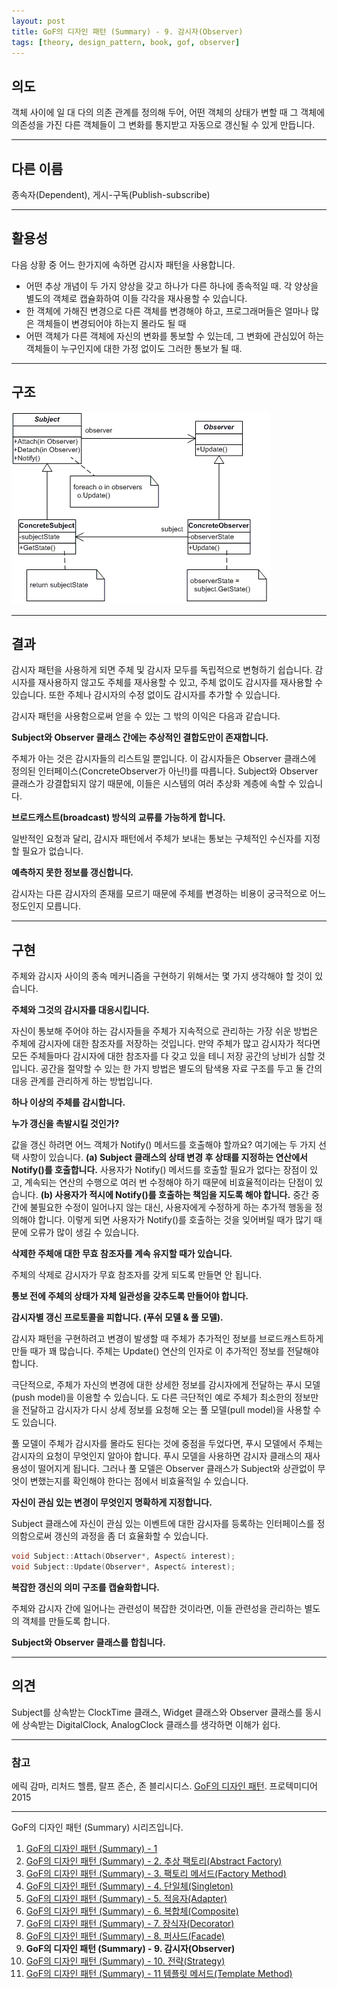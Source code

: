 ```yaml
---
layout: post
title: GoF의 디자인 패턴 (Summary) - 9. 감시자(Observer)
tags: [theory, design_pattern, book, gof, observer]
---
```


## 의도

객체 사이에 일 대 다의 의존 관계를 정의해 두어, 어떤 객체의 상태가 변할 때 그 객체에 의존성을 가진 다른 객체들이 그 변화를 통지받고 자동으로 갱신될 수 있게 만듭니다.

---

## 다른 이름

종속자(Dependent), 게시-구독(Publish-subscribe)

---

## 활용성

다음 상황 중 어느 한가지에 속하면 감시자 패턴을 사용합니다.

* 어떤 추상 개념이 두 가지 양상을 갖고 하나가 다른 하나에 종속적일 때. 각 양상을 별도의 객체로 캡슐화하여 이들 각각을 재사용할 수 있습니다.
* 한 객체에 가해진 변경으로 다른 객체를 변경해야 하고, 프로그래머들은 얼마나 많은 객체들이 변경되어야 하는지 몰라도 될 때
* 어떤 객체가 다른 객체에 자신의 변화를 통보할 수 있는데, 그 변화에 관심있어 하는 객체들이 누구인지에 대한 가정 없이도 그러한 통보가 될 때.

---

## 구조

![Observer](/img/observer.gif)

---

## 결과

감시자 패턴을 사용하게 되면 주체 및 감시자 모두를 독립적으로 변형하기 쉽습니다. 감시자를 재사용하지 않고도 주체를 재사용할 수 있고, 주체 없이도 감시자를 재사용할 수 있습니다. 또한 주체나 감시자의 수정 없이도 감시자를 추가할 수 있습니다.

감시자 패턴을 사용함으로써 얻을 수 있는 그 밖의 이익은 다음과 같습니다.

**Subject와 Observer 클래스 간에는 추상적인 결합도만이 존재합니다.**

주체가 아는 것은 감시자들의 리스트일 뿐입니다. 이 감시자들은 Observer 클래스에 정의된 인터페이스(ConcreteObserver가 아닌!)를 따릅니다. Subject와 Observer 클래스가 강결합되지 않기 때문에, 이들은 시스템의 여러 추상화 계층에 속할 수 있습니다.

**브로드캐스트(broadcast) 방식의 교류를 가능하게 합니다.**

일반적인 요청과 달리, 감시자 패턴에서 주체가 보내는 통보는 구체적인 수신자를 지정할 필요가 없습니다.

**예측하지 못한 정보를 갱신합니다.**

감시자는 다른 감시자의 존재를 모르기 때문에 주체를 변경하는 비용이 궁극적으로 어느 정도인지 모릅니다.

---

## 구현

주체와 감시자 사이의 종속 메커니즘을 구현하기 위해서는 몇 가지 생각해야 할 것이 있습니다.

**주체와 그것의 감시자를 대응시킵니다.**

자신이 통보해 주어야 하는 감시자들을 주체가 지속적으로 관리하는 가장 쉬운 방법은 주체에 감시자에 대한 참조자를 저장하는 것입니다. 만약 주체가 많고 감시자가 적다면 모든 주체들마다 감시자에 대한 참조자를 다 갖고 있을 테니 저장 공간의 낭비가 심할 것입니다. 공간을 절약할 수 있는 한 가지 방법은 별도의 탐색용 자료 구조를 두고 둘 간의 대응 관계를 관리하게 하는 방법입니다.

**하나 이상의 주체를 감시합니다.**

**누가 갱신을 촉발시킬 것인가?**

값을 갱신 하려면 어느 객체가 Notify() 메서드를 호출해야 할까요? 여기에는 두 가지 선택 사항이 있습니다. **(a) Subject 클래스의 상태 변경 후 상태를 지정하는 연산에서 Notify()를 호출합니다.** 사용자가 Notify() 메서드를 호출할 필요가 없다는 장점이 있고, 계속되는 연산의 수행으로 여러 번 수정해야 하기 때문에 비효율적이라는 단점이 있습니다. **(b) 사용자가 적시에 Notify()를 호출하는 책임을 지도록 해야 합니다.** 중간 중간에 불필요한 수정이 일어나지 않는 대신, 사용자에게 수정하게 하는 추가적 행동을 정의해야 합니다. 이렇게 되면 사용자가 Notify()를 호출하는 것을 잊어버릴 때가 많기 때문에 오류가 많이 생길 수 있습니다.

**삭제한 주체애 대한 무효 참조자를 계속 유지할 때가 있습니다.**

주체의 삭제로 감시자가 무효 참조자를 갖게 되도록 만들면 안 됩니다.

**통보 전에 주체의 상태가 자체 일관성을 갖추도록 만들어야 합니다.**

**감시자별 갱신 프로토콜을 피합니다. (푸쉬 모델 & 풀 모델).**

감시자 패턴을 구현하려고 변경이 발생할 때 주체가 추가적인 정보를 브로드캐스트하게 만들 때가 꽤 많습니다. 주체는 Update() 연산의 인자로 이 추가적인 정보를 전달해야 합니다.

극단적으로, 주체가 자신의 변경에 대한 상세한 정보를 감시자에게 전달하는 푸시 모델(push model)을 이용할 수 있습니다. 도 다른 극단적인 예로 주체가 최소한의 정보만을 전달하고 감시자가 다시 상세 정보를 요청해 오는 풀 모델(pull model)을 사용할 수도 있습니다.

풀 모델이 주체가 감시자를 몰라도 된다는 것에 중점을 두었다면, 푸시 모델에서 주체는 감시자의 요청이 무엇인지 알아야 합니다. 푸시 모델을 사용하면 감시자 클래스의 재사용성이 떨어지게 됩니다. 그러나 풀 모델은 Observer 클래스가 Subject와 상관없이 무엇이 변했는지를 확인해야 한다는 점에서 비효율적일 수 있습니다.

**자신이 관심 있는 변경이 무엇인지 명확하게 지정합니다.**

Subject 클래스에 자신이 관심 있는 이벤트에 대한 감시자를 등록하는 인터페이스를 정의함으로써 갱신의 과정을 좀 더 효율화할 수 있습니다.

```cpp
void Subject::Attach(Observer*, Aspect& interest);
void Subject::Update(Observer*, Aspect& interest);
```

**복잡한 갱신의 의미 구조를 캡슐화합니다.**

주체와 감시자 간에 일어나는 관련성이 복잡한 것이라면, 이들 관련성을 관리하는 별도의 객체를 만들도록 합니다.

**Subject와 Observer 클래스를 합칩니다.**

---

## 의견

Subject를 상속받는 ClockTime 클래스, Widget 클래스와 Observer 클래스를 동시에 상속받는 DigitalClock, AnalogClock 클래스를 생각하면 이해가 쉽다.

---

### 참고
에릭 감마, 리처드 헬름, 랄프 존슨, 존 블리시디스. [GoF의 디자인 패턴](https://book.naver.com/bookdb/book_detail.nhn?bid=8942623). 프로텍미디어 2015

---

GoF의 디자인 패턴 (Summary) 시리즈입니다.

1. [GoF의 디자인 패턴 (Summary) - 1](/2018-12-24-GoF의-디자인-패턴-(Summary)-1)
2. [GoF의 디자인 패턴 (Summary) - 2. 추상 팩토리(Abstract Factory)](/2018-12-24-GoF의-디자인-패턴-(Summary)-2.-추상-팩토리(Abstract-Factory))
3. [GoF의 디자인 패턴 (Summary) - 3. 팩토리 메서드(Factory Method)](/2018-12-24-GoF의-디자인-패턴-(Summary)-3.-팩토리-메서드(Factory-Method))
4. [GoF의 디자인 패턴 (Summary) - 4. 단일체(Singleton)](/2018-12-24-GoF의-디자인-패턴-(Summary)-4.-단일체(Singleton))
5. [GoF의 디자인 패턴 (Summary) - 5. 적응자(Adapter)](/2018-12-24-GoF의-디자인-패턴-(Summary)-5.-적응자(Adapter))
6. [GoF의 디자인 패턴 (Summary) - 6. 복합체(Composite)](/2018-12-24-GoF의-디자인-패턴-(Summary)-6.-복합체(Composite))
7. [GoF의 디자인 패턴 (Summary) - 7. 장식자(Decorator)](/2018-12-24-GoF의-디자인-패턴-(Summary)-7.-장식자(Decorator))
8. [GoF의 디자인 패턴 (Summary) - 8. 퍼사드(Facade)](/2018-12-24-GoF의-디자인-패턴-(Summary)-8.-퍼사드(Facade))
9. **GoF의 디자인 패턴 (Summary) - 9. 감시자(Observer)**
10. [GoF의 디자인 패턴 (Summary) - 10. 전략(Strategy)](/2018-12-25-GoF의-디자인-패턴-(Summary)-10.-전략(Strategy))
11. [GoF의 디자인 패턴 (Summary) - 11 템플릿 메서드(Template Method)](/2018-12-25-GoF의-디자인-패턴-(Summary)-11.-템플릿-메서드(Template-Method))
